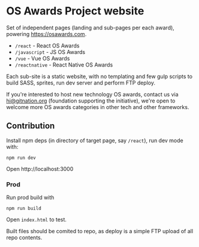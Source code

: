 # OS Awards Project website

Set of independent pages (landing and sub-pages per each award), powering https://osawards.com.

* `/react` - React OS Awards
* `/javascript` - JS OS Awards
* `/vue` - Vue OS Awards
* `/reactnative` - React Native OS Awards

Each sub-site is a static website, with no templating and few gulp scripts to build SASS, sprites, run dev server and perform FTP deploy.

If you're interested to host new technology OS awards, contact us via [hi@gitnation.org](mailto:hi@gitnation.org) (foundation supporting the initiative), we're open to welcome more OS awards categories in other tech and other frameworks.

## Contribution

Install npm deps (in directory of target page, say `/react`), run dev mode with:

```
npm run dev
```

Open http://localhost:3000

### Prod

Run prod build with


```
npm run build
```

Open `index.html` to test.

Built files should be comited to repo, as deploy is a simple FTP upload of all repo contents.
